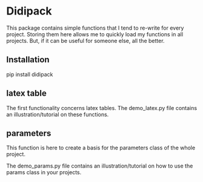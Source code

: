 # Didipack
This package contains simple functions that I tend to re-write for every project. Storing them here allows me to quickly
load my functions in all projects. But, if it can be useful for someone else, all the better. 

## Installation
pip install didipack

## latex table
The first functionality concerns latex tables. The demo_latex.py file contains an illustration/tutorial on these functions. 

## parameters
This function is here to create a basis for the parameters class of the whole project. 

The demo_params.py file contains an illustration/tutorial on how to use the params class in your projects. 
